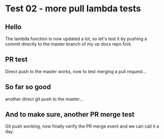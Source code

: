 # Test 02 - more pull lambda tests

## Hello

The lambda function is now updated a lot, so let's test it by pushing a commit directly to the master branch of my vp
docs repo fork.

## PR test

Direct push to the master works, now to test merging a pull request...

## So far so good

another direct git push to the master...

## And to make sure, another PR merge test

Git push working, now finally verify the PR merge event and we can call it a day.
